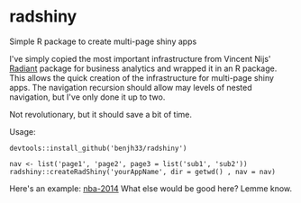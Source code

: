# radshiny

Simple R package to create multi-page shiny apps

I've simply copied the most important infrastructure from Vincent Nijs' [Radiant](https://github.com/vnijs/radiant) package for business analytics and wrapped it in an R package. This allows the quick creation of the infrastructure for multi-page shiny apps. The navigation recursion should allow may levels of nested navigation, but I've only done it up to two.

Not revolutionary, but it should save a bit of time.

Usage:

```
devtools::install_github('benjh33/radshiny')

nav <- list('page1', 'page2', page3 = list('sub1', 'sub2'))
radshiny::createRadShiny('yourAppName', dir = getwd() , nav = nav)
```

Here's an example: [nba-2014](http://ec2-23-22-236-244.compute-1.amazonaws.com:3838/nba-2014/)
What else would be good here? Lemme know.
